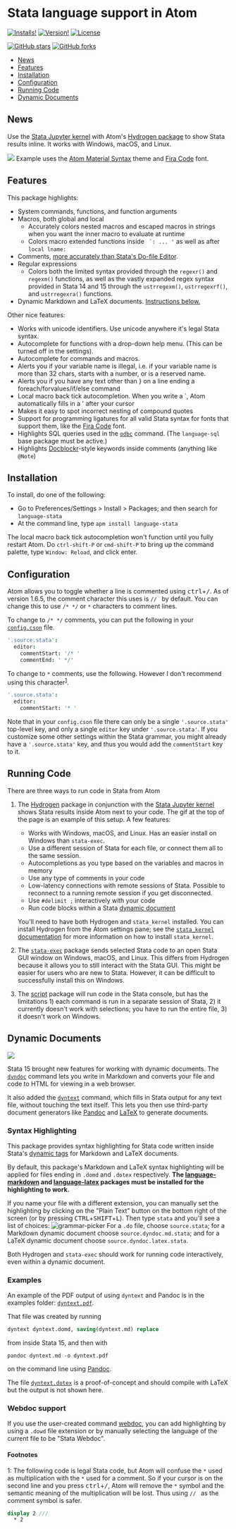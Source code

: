 # Stata language support in Atom
[![Installs!](https://img.shields.io/apm/dm/language-stata.svg?style=flat-square)](https://atom.io/packages/language-stata)
[![Version!](https://img.shields.io/apm/v/language-stata.svg?style=flat-square)](https://atom.io/packages/language-stata)
[![License](https://img.shields.io/apm/l/language-stata.svg?style=flat-square)](https://github.com/gzheng92/language-stata/blob/master/LICENSE)

[![GitHub stars](https://img.shields.io/github/stars/kylebarron/language-stata.svg?style=social&label=Star)](https://github.com/gzheng92/language-stata)
[![GitHub forks](https://img.shields.io/github/forks/kylebarron/language-stata.svg?style=social&label=Fork)](https://github.com/gzheng92/language-stata)

- [News](#news)
- [Features](#features)
- [Installation](#installation)
- [Configuration](#configuration)
- [Running Code](#running-code)
- [Dynamic Documents](#dynamic-documents)

## News

Use the [Stata Jupyter kernel](https://kylebarron.github.io/stata_kernel/) with Atom's [Hydrogen package](https://atom.io/packages/Hydrogen) to show Stata results inline. It works with Windows, macOS, and Linux.

![](./img/stata_kernel_example.gif)
Example uses the [Atom Material Syntax](https://github.com/atom-material/atom-material-syntax) theme and [Fira Code](https://github.com/tonsky/FiraCode) font.

## Features

This package highlights:

- System commands, functions, and function arguments
- Macros, both global and local
    - Accurately colors nested macros and escaped macros in strings when you want the inner macro to evaluate at runtime
    - Colors macro extended functions inside `` `: ... '`` as well as after `local lname:`
- Comments, [more accurately than Stata's Do-file Editor](examples/comments.md).
- Regular expressions
    - Colors both the limited syntax provided through the `regexr()` and `regexm()` functions, as well as the vastly expanded regex syntax provided in Stata 14 and 15 through the `ustrregexm()`, `ustrregexrf()`, and `ustrregexra()` functions.
- Dynamic Markdown and LaTeX documents. [Instructions below.](#dynamic-documents)

Other nice features:

- Works with unicode identifiers. Use unicode anywhere it's legal Stata syntax.
- Autocomplete for functions with a drop-down help menu. (This can be turned off in the settings).
- Autocomplete for commands and macros.
- Alerts you if your variable name is illegal, i.e. if your variable name is more than 32 chars, starts with a number, or is a reserved name.
- Alerts you if you have any text other than } on a line ending a foreach/forvalues/if/else command
- Local macro back tick autocompletion. When you write a `, Atom automatically fills in a ' after your cursor
- Makes it easy to spot incorrect nesting of compound quotes
- Support for programming ligatures for all valid Stata syntax for fonts that support them, like the [Fira Code](https://github.com/tonsky/FiraCode) font.
- Highlights SQL queries used in the [`odbc`](https://www.stata.com/help.cgi?odbc) command. (The `language-sql` base package must be active.)
- Highlights [Docblockr](https://atom.io/packages/docblockr)-style keywords inside comments (anything like `@Note`)

## Installation

To install, do one of the following:

- Go to Preferences/Settings > Install > Packages; and then search for `language-stata`
- At the command line, type `apm install language-stata`

The local macro back tick autocompletion won't function until you fully restart Atom. Do `ctrl-shift-P` or `cmd-shift-P` to bring up the command palette, type `Window: Reload`, and click enter.

## Configuration

Atom allows you to toggle whether a line is commented using <kbd>ctrl</kbd>+<kbd>/</kbd>. As of version 1.6.5, the comment character this uses is `// ` by default. You can change this to use `/* */` or `*` characters to comment lines.

To change to `/* */` comments, you can put the following in your [`config.cson`](https://flight-manual.atom.io/using-atom/sections/basic-customization/) file.

```cson
'.source.stata':
  editor:
    commentStart: '/* '
    commentEnd: ' */'
```

To change to `*` comments, use the following. However I don't recommend using this character<sup>[1](#myfootnote1)</sup>.

```cson
'.source.stata':
  editor:
    commentStart: '* '
```

Note that in your `config.cson` file there can only be a single `'.source.stata'` top-level key, and only a single `editor` key under `'.source.stata'`. If you customize some other settings within the Stata grammar, you might already have a `'.source.stata'` key, and thus you would add the `commentStart` key to it.

## Running Code

There are three ways to run code in Stata from Atom

1. The [Hydrogen](https://atom.io/packages/Hydrogen) package in conjunction with the [Stata Jupyter kernel](https://kylebarron.github.io/stata_kernel/) shows Stata results inside Atom next to your code. The gif at the top of the page is an example of this setup. A few features:

    - Works with Windows, macOS, and Linux. Has an easier install on Windows than `stata-exec`.
    - Use a different session of Stata for each file, or connect them all to the same session.
    - Autocompletions as you type based on the variables and macros in memory
    - Use any type of comments in your code
    - Low-latency connections with remote sessions of Stata. Possible to reconnect to a running remote session if you get disconnected.
    - Use `#delimit ;` interactively with your code
    - Run code blocks within a Stata [dynamic document](#dynamic-documents)

    You'll need to have both Hydrogen and `stata_kernel` installed. You can
    install Hydrogen from the Atom settings pane; see the [`stata_kernel`
    documentation](https://kylebarron.github.io/stata_kernel/) for more
    information on how to install `stata_kernel`.

2. The [`stata-exec`](https://atom.io/packages/stata-exec) package sends selected Stata code to an open Stata GUI window on Windows, macOS, and Linux. This differs from Hydrogen because it allows you to still interact with the Stata GUI. This might be easier for users who are new to Stata. However, it can be difficult to successfully install this on Windows.
3. The [script](https://atom.io/packages/script) package will run code in the Stata console, but has the limitations 1) each command is run in a separate session of Stata, 2) it currently doesn't work with selections; you have to run the entire file, 3) it doesn't work on Windows.


## Dynamic Documents

![](img/dyntext_domd.png)

Stata 15 brought new features for working with dynamic documents. The [`dyndoc`](https://www.stata.com/help.cgi?dyndoc) command lets you write in Markdown and converts your file and code to HTML for viewing in a web browser.

It also added the [`dyntext`](https://www.stata.com/help.cgi?dyntext) command, which fills in Stata output for any text file, without touching the text itself. This lets you then use third-party document generators like [Pandoc](https://pandoc.org/) and [LaTeX](https://www.latex-project.org/) to generate documents.

### Syntax Highlighting

This package provides syntax highlighting for Stata code written inside Stata's [dynamic tags](https://www.stata.com/help.cgi?dynamic+tags) for Markdown and LaTeX documents.

By default, this package's Markdown and LaTeX syntax highlighting will be applied for files ending in `.domd` and `.dotex` respectively. **The [language-markdown](https://atom.io/packages/language-markdown) and [language-latex](https://atom.io/packages/language-latex) packages must be installed for the highlighting to work.**

If you name your file with a different extension, you can manually set the highlighting by clicking on the "Plain Text" button on the bottom right of the screen (or by pressing <kbd>CTRL</kbd>+<kbd>SHIFT</kbd>+<kbd>L</kbd>). Then type `stata` and you'll see a list of choices:
![grammar-picker](img/grammar-picker.png)
For a `.do` file, choose `source.stata`; for a Markdown dynamic document choose `source.dyndoc.md.stata`; and for a LaTeX dynamic document choose `source.dyndoc.latex.stata`.

Both Hydrogen and `stata-exec` should work for running code interactively, even within a dynamic document.

### Examples

An example of the PDF output of using `dyntext` and Pandoc is in the examples folder: [`dyntext.pdf`](examples/dyntext.pdf).

That file was created by running

```stata
dyntext dyntext.domd, saving(dyntext.md) replace
```
from inside Stata 15, and then with

```
pandoc dyntext.md -o dyntext.pdf
```

on the command line using [Pandoc](https://pandoc.org/).

The file [`dyntext.dotex`](examples/dyntext.dotex) is a proof-of-concept and should compile with LaTeX but the output is not shown here.

### Webdoc support

If you use the user-created command
[webdoc](http://repec.sowi.unibe.ch/stata/webdoc/getting-started.html), you can
add highlighting by using a `.dowd` file extension or by manually selecting the
language of the current file to be "Stata Webdoc".


#### Footnotes

<a name="myfootnote1">1</a>: The following code is legal Stata code, but Atom will confuse the `*` used as multiplication with the `*` used for a comment. So if your cursor is on the second line and you press <kbd>ctrl</kbd>+<kbd>/</kbd>, Atom will remove the `*` symbol and the semantic meaning of the multiplication will be lost. Thus using `// ` as the comment symbol is safer.

```stata
display 2 ///
  * 2
```
